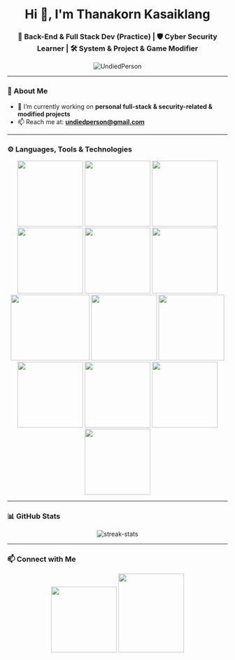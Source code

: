 <h1 align="center">Hi 👋, I'm Thanakorn Kasaiklang</h1>
<h3 align="center">🔧 Back-End & Full Stack Dev (Practice) | 🛡️ Cyber Security Learner | 🛠️ System & Project & Game Modifier</h3>

<p align="center">
  <img src="https://komarev.com/ghpvc/?username=UndiedPerson&label=Profile%20views&color=0e75b6&style=flat" alt="UndiedPerson" />
</p>

---

### 🚀 About Me

- 🔭 I’m currently working on **personal full-stack & security-related & modified projects**  
- 📫 Reach me at: **undiedperson@gmail.com**

---

### ⚙️ Languages, Tools & Technologies

<p align="center">
  <img src="https://img.icons8.com/?size=100&id=101665&format=png&color=000000" width="150" height="150"/>
  <img src="https://img.icons8.com/?size=100&id=38792&format=png&color=000000" width="150" height="150"/>
  <img src="https://github.com/user-attachments/assets/23278218-9bd0-47b9-97bb-d631375bc0e8" width="150" height="150"">
  <br/>
  <img src="https://img.icons8.com/?size=100&id=D2Hi2VkJSi33&format=png&color=000000" width="150" height="150"/>
  <img src="https://img.icons8.com/?size=100&id=YjeKwnSQIBUq&format=png&color=000000" width="150" height="150"/>
  <img src="https://img.icons8.com/?size=100&id=13679&format=png&color=000000" width="150" height="150"/>
<!--   <img src="https://img.icons8.com/?size=100&id=0FC8MqL9J16f&format=png&color=000000" width="150" height="150"/> -->
  <img src="https://img.icons8.com/?size=100&id=Xf1sHBmY73hA&format=png&color=000000" width="180" height="150"/>
  <img src="https://img.icons8.com/?size=100&id=13441&format=png&color=000000" width="150" height="150""/>
  <img src= "https://img.icons8.com/?size=100&id=8kgqBk4Qgj9P&format=png&color=000000" width="150" height="150"/>
<!--   <img src="https://img.shields.io/badge/C-00599C?logo=c&logoColor=white" /> -->
<!--   <img src="https://img.shields.io/badge/C%23-239120?logo=csharp&logoColor=white" /> -->
  <br/>
  <img src="https://img.icons8.com/?size=100&id=40670&format=png&color=000000" width="150" height="150"/>
  <img src="https://img.icons8.com/?size=100&id=asWSSTBrDlTW&format=png&color=000000" width="150" height="150"/>
  <img src="https://img.icons8.com/?size=100&id=J6KcaRLsTgpZ&format=png&color=000000" width="150" height="150"/>
  <img src="https://cdn.brandfetch.io/iddQCDuFIW/w/400/h/400/theme/dark/icon.png?c=1bxid64Mup7aczewSAYMX&t=1744345016328" width="150" height="150"/>
</p>

---

### 📊 GitHub Stats

<p align="center">
  <img src="https://github-readme-streak-stats.herokuapp.com/?user=UndiedPerson&theme=radical" alt="streak-stats"/>
</p>

---

### 📫 Connect with Me

<p align="center">
  <a href="mailto:undiedperson@gmail.com"><img src= "https://img.icons8.com/?size=100&id=P7UIlhbpWzZm&format=png&color=000000" width="150" height="150"/></a>
  <a href="https://linkedin.com/in/thanakorn-kasaiklang-4a63472a4" target="_blank"><img src="https://img.shields.io/badge/LinkedIn-0A66C2?logo=linkedin&logoColor=white" width="150" height="180"/></a>
</p>
